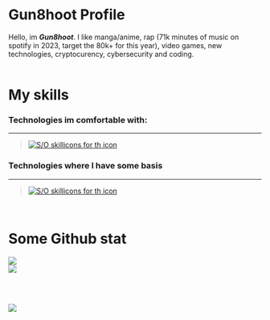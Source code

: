 # Gun8hoot Profile
Hello, im ***Gun8hoot***. I like manga/anime, rap (71k minutes of music on spotify in 2023, target the 80k+ for this year), video games, new technologies, cryptocurency, cybersecurity and coding.<br><br>

# My skills 
### Technologies im comfortable with:
---
>[![S/O skillicons for th icon](https://skillicons.dev/icons?i=python,markdown,bash,linux,html,css,&theme=dark)](https://skillcons.dev/)

### Technologies where I have some basis
---
>[![S/O skillicons for th icon](https://skillicons.dev/icons?i=c,cpp,js,nodejs,windows&theme=dark)](https://skillcons.dev/)

<br>

# Some Github stat
![](https://github-readme-stats.vercel.app/api?username=Gun8hoot&theme=blue-green) <br>
![](https://github-readme-stats.vercel.app/api/top-langs/?username=Gun8hoot&theme=blue-green)

<br>
<br>

![](http://ForTheBadge.com/images/badges/built-with-love.svg)
